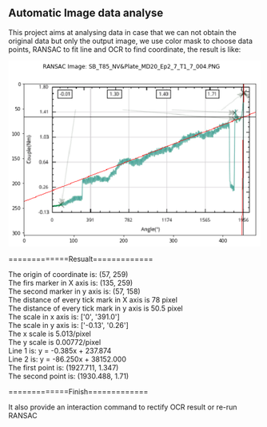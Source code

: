 ## Automatic Image data analyse

This project aims at analysing data in case that we can not obtain the original data but only the output image, we use color mask to choose data points, RANSAC to fit line and OCR to find coordinate, the result is like:

![](https://github.com/XiaoyuBIE1994/Auto_ImageData_Analyse/blob/master/Result_example.png)

=============Resualt=============


The origin of coordinate is: (57, 259)  
The firs marker in X axis is: (135, 259)  
The second marker in y axis is: (57, 158)  
The distance of every tick mark in X axis is 78 pixel  
The distance of every tick mark in y axis is 50.5 pixel  
The scale in x axis is: ['0', '391.0']  
The scale in y axis is: ['-0.13', '0.26']  
The x scale is 5.013/pixel  
The y scale is 0.00772/pixel  
Line 1 is: y = -0.385x + 237.874  
Line 2 is: y = -86.250x + 38152.000  
The first point is: (1927.711, 1.347)  
The second point is: (1930.488, 1.71)  


=============Finish=============

It also provide an interaction command to rectify OCR result or re-run RANSAC
